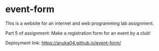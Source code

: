 # event-form

This is a website for an internet and web programming lab assignment.

Part 5 of assignment: Make a registration form for an event by a club!

Deployment link: https://anuka04.github.io/event-form/ 
